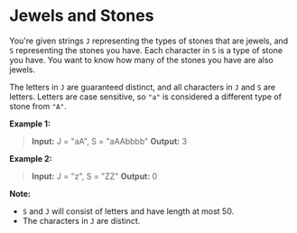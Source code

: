 # Jewels and Stones
You're given strings `J` representing the types of stones that are jewels, and `S` representing the stones you have.  Each character in `S` is a type of stone you have.  You want to know how many of the stones you have are also jewels.

The letters in `J` are guaranteed distinct, and all characters in `J` and `S` are letters. Letters are case sensitive, so `"a"` is considered a different type of stone from `"A"`.

**Example 1:**

>**Input:** J = "aA", S = "aAAbbbb"
>**Output:** 3

**Example 2:**

>**Input:** J = "z", S = "ZZ"
>**Output:** 0

**Note:**

- `S` and `J` will consist of letters and have length at most 50.
- The characters in `J` are distinct.
